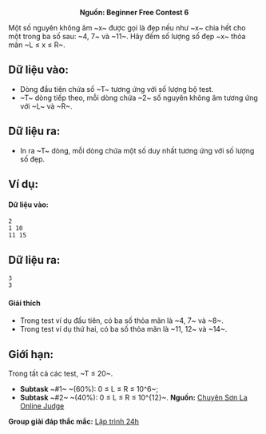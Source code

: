 **<center>Nguồn: Beginner Free Contest 6</center>**

Một số nguyên không âm ~x~ được gọi là đẹp nếu như ~x~ chia hết cho một trong ba số sau: ~4, 7~ và ~11~. Hãy đếm số lượng số đẹp ~x~ thỏa mãn ~L ≤ x ≤ R~.

## Dữ liệu vào:
- Dòng đầu tiên chứa số ~T~ tương ứng với số lượng bộ test.
- ~T~ dòng tiếp theo, mỗi dòng chứa ~2~ số nguyên không âm tương ứng với ~L~ và ~R~.

## Dữ liệu ra:
- In ra ~T~ dòng, mỗi dòng chứa một số duy nhất tương ứng với số lượng số đẹp.

## Ví dụ:
#### Dữ liệu vào:
```
2
1 10
11 15
```

## Dữ liệu ra:
```
3
3
```

#### Giải thích
- Trong test ví dụ đầu tiên, có ba số thỏa mãn là ~4, 7~ và ~8~.
- Trong test ví dụ thứ hai, có ba số thỏa mãn là ~11, 12~ và ~14~.

## Giới hạn:
Trong tất cả các test, ~T ≤ 20~.
- **Subtask** ~\#1~ ~(60\%): 0 ≤ L ≤ R ≤ 10^6~;
- **Subtask** ~\#2~ ~(40\%): 0 ≤ L ≤ R ≤ 10^{12}~.
**Nguồn:** [Chuyên Sơn La Online Judge](http://csloj.ddns.net/)

**Group giải đáp thắc mắc:** [Lập trình 24h](https://www.facebook.com/groups/1386904321519984)